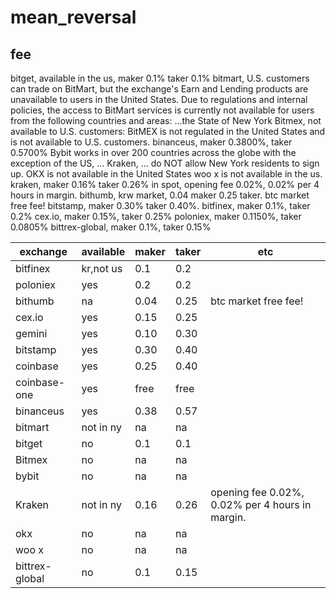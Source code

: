 # mean_reversal


## fee
bitget, available in the us, maker 0.1% taker 0.1%
bitmart, U.S. customers can trade on BitMart, but the exchange's Earn and Lending products are unavailable to users in the United States.
Due to regulations and internal policies, the access to BitMart services is currently not available for users from the following countries and areas: ...the State of New York
Bitmex, not available to U.S. customers: BitMEX is not regulated in the United States and is not available to U.S. customers.
binanceus, maker 0.3800%, taker 0.5700%
Bybit works in over 200 countries across the globe with the exception of the US, ...
Kraken, ... do NOT allow New York residents to sign up.
OKX is not available in the United States
woo x is not available in the us.
kraken, maker 0.16% taker 0.26% in spot, opening fee 0.02%, 0.02% per 4 hours in margin.
bithumb, krw market, 0.04 maker 0.25 taker. btc market free fee!
bitstamp, maker 0.30% taker 0.40%.
bitfinex, maker 0.1%, taker 0.2%
cex.io, maker 0.15%, taker 0.25%
poloniex, maker 0.1150%, taker 0.0805%
bittrex-global, maker 0.1%, taker 0.15%

| exchange      | available | maker       | taker       | etc         |
| ------------- | --------- | ----------- | ----------- | ----------- |
| bitfinex      | kr,not us | 0.1         | 0.2         |             |
| poloniex      | yes       | 0.2         | 0.2         |             |
| bithumb       | na        | 0.04        | 0.25        | btc market free fee! |
| cex.io        | yes       | 0.15        | 0.25        |             |
| gemini        | yes       | 0.10        | 0.30        |             |
| bitstamp      | yes       | 0.30        | 0.40        |             |
| coinbase      | yes       | 0.25        | 0.40        |             |
| coinbase-one  | yes       | free        | free        |             |
| binanceus     | yes       | 0.38        | 0.57        |             |
| bitmart       | not in ny | na          | na          |             |
| bitget        | no        | 0.1         | 0.1         |             |
| Bitmex        | no        | na          | na          |             |
| bybit         | no        | na          | na          |             |
| Kraken        | not in ny | 0.16        | 0.26        | opening fee 0.02%, 0.02% per 4 hours in margin. |
| okx           | no        | na          | na          |             |
| woo x         | no        | na          | na          |             |
| bittrex-global| no        | 0.1         | 0.15        |             |



